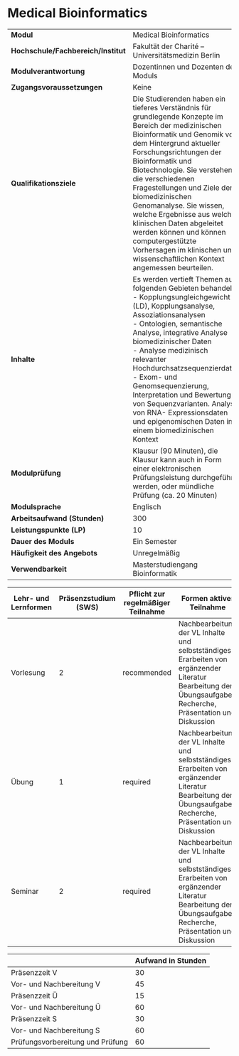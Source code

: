 # Medical Bioinformatics
|                                    |   |
|------------------------------------|---|
|**Modul**                           | Medical Bioinformatics |
|**Hochschule/Fachbereich/Institut** | Fakultät der Charité – Universitätsmedizin Berlin |
|**Modulverantwortung**              | Dozentinnen und Dozenten des Moduls |
|**Zugangsvoraussetzungen**          | Keine |
|**Qualifikationsziele**             | Die Studierenden haben ein tieferes Verständnis für grundlegende Konzepte im Bereich der medizinischen Bioinformatik und Genomik vor dem Hintergrund aktueller Forschungsrichtungen der Bioinformatik und Biotechnologie. Sie verstehen die verschiedenen Fragestellungen und Ziele der biomedizinischen Genomanalyse. Sie wissen, welche Ergebnisse aus welchen klinischen Daten abgeleitet werden können und können computergestützte Vorhersagen im klinischen und wissenschaftlichen Kontext angemessen beurteilen. |
|**Inhalte**                         | Es werden vertieft Themen aus folgenden Gebieten behandelt:<br>- Kopplungsungleichgewicht (LD), Kopplungsanalyse, Assoziationsanalysen<br>- Ontologien, semantische Analyse, integrative Analyse biomedizinischer Daten<br>- Analyse medizinisch relevanter Hochdurchsatzsequenzierdaten<br>- Exom- und Genomsequenzierung, Interpretation und Bewertung von Sequenzvarianten. Analyse von RNA- Expressionsdaten und epigenomischen Daten in einem biomedizinischen Kontext |
|**Modulprüfung**                    | Klausur (90 Minuten), die Klausur kann auch in Form einer elektronischen Prüfungsleistung durchgeführt werden, oder mündliche Prüfung (ca. 20 Minuten) |
|**Modulsprache**                    | Englisch |
|**Arbeitsaufwand (Stunden)**        | 300 |
|**Leistungspunkte (LP)**            | 10 |
|**Dauer des Moduls**                | Ein Semester |
|**Häufigkeit des Angebots**         | Unregelmäßig |
|**Verwendbarkeit**                  | Masterstudiengang Bioinformatik |

| Lehr- und Lernformen | Präsenzstudium <br> (SWS) | Pflicht zur regelmäßiger Teilnahme | Formen aktiver Teilnahme |
| ---------------------|---------------------------|------------------------------------|------------------------- |
| Vorlesung            | 2                         | recommended                        | Nachbearbeitung der VL Inhalte und selbstständiges Erarbeiten von ergänzender Literatur<br>Bearbeitung der Übungsaufgaben<br>Recherche, Präsentation und Diskussion |
| Übung                | 1                         | required                           | Nachbearbeitung der VL Inhalte und selbstständiges Erarbeiten von ergänzender Literatur<br>Bearbeitung der Übungsaufgaben<br>Recherche, Präsentation und Diskussion |
| Seminar              | 2                         | required                           | Nachbearbeitung der VL Inhalte und selbstständiges Erarbeiten von ergänzender Literatur<br>Bearbeitung der Übungsaufgaben<br>Recherche, Präsentation und Diskussion |

|   | Aufwand in Stunden |
| - |--------------------|
| Präsenzzeit V                            | 30    |
| Vor- und Nachbereitung V                 | 45    |
| Präsenzzeit Ü                            | 15    |
| Vor- und Nachbereitung Ü                 | 60    |
| Präsenzzeit S                            | 30    |
| Vor- und Nachbereitung S                 | 60    |
| Prüfungsvorbereitung und Prüfung         | 60    |
